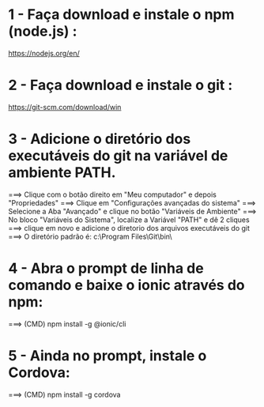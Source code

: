 # 1 - Faça download e instale o  npm (node.js) : 
https://nodejs.org/en/
# 2 - Faça download e instale o git : 
https://git-scm.com/download/win 
# 3 - Adicione o diretório dos executáveis do  git na variável de ambiente PATH.
===> Clique com o botão direito em "Meu computador" e depois "Propriedades"
===> Clique em "Configurações avançadas do sistema" 
===> Selecione a Aba "Avançado" e clique no botão "Variáveis de Ambiente"
===> No bloco "Variáveis do Sistema", localize a Variável "PATH" e dê 2 cliques
===> clique em novo e adicione o diretorio dos arquivos executáveis do git
===> O diretório padrão é: c:\Program Files\Git\bin\
# 4 - Abra o prompt de linha de comando e baixe o ionic através do npm:
===> (CMD) npm install -g @ionic/cli
# 5 - Ainda no prompt, instale o Cordova:
===> (CMD) npm install -g cordova

